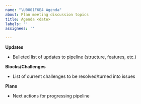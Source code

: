 ```yaml
---
name: "\U0001F6E4 Agenda"
about: Plan meeting discussion topics
title: Agenda <date>
labels: ''
assignees: ''

---
```


**Updates**
* Bulleted list of updates to pipeline (structure, features, etc.)

**Blocks/Challenges**
* List of current challenges to be resolved/turned into issues

**Plans**
* Next actions for progressing pipeline
